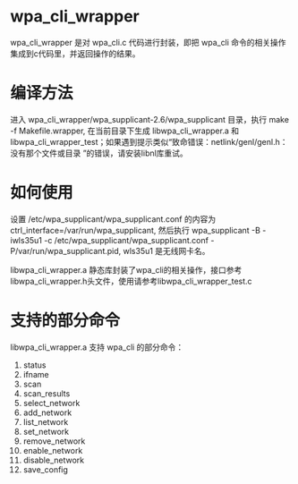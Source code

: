 # wpa_cli_wrapper
wpa_cli_wrapper 是对 wpa_cli.c 代码进行封装，即把 wpa_cli 命令的相关操作集成到c代码里，并返回操作的结果。

# 编译方法
进入 wpa_cli_wrapper/wpa_supplicant-2.6/wpa_supplicant 目录，执行 make -f Makefile.wrapper, 在当前目录下生成 libwpa_cli_wrapper.a 和 libwpa_cli_wrapper_test；如果遇到提示类似“致命错误：netlink/genl/genl.h：没有那个文件或目录 ”的错误，请安装libnl库重试。

# 如何使用
设置 /etc/wpa_supplicant/wpa_supplicant.conf 的内容为 ctrl_interface=/var/run/wpa_supplicant, 然后执行 wpa_supplicant -B -iwls35u1 -c /etc/wpa_supplicant/wpa_supplicant.conf -P/var/run/wpa_supplicant.pid, wls35u1 是无线网卡名。

libwpa_cli_wrapper.a 静态库封装了wpa_cli的相关操作，接口参考libwpa_cli_wrapper.h头文件，使用请参考libwpa_cli_wrapper_test.c 

# 支持的部分命令
libwpa_cli_wrapper.a 支持 wpa_cli 的部分命令：
1. status
1. ifname
1. scan
1. scan_results
1. select_network
1. add_network
1. list_network
1. set_network 
1. remove_network
1. enable_network
1. disable_network
1. save_config

